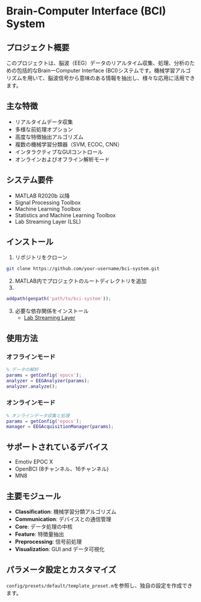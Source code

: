 # Brain-Computer Interface (BCI) System

## プロジェクト概要

このプロジェクトは、脳波（EEG）データのリアルタイム収集、処理、分析のための包括的なBrainーComputer Interface (BCI)システムです。機械学習アルゴリズムを用いて、脳波信号から意味のある情報を抽出し、様々な応用に活用できます。

## 主な特徴

- リアルタイムデータ収集
- 多様な前処理オプション
- 高度な特徴抽出アルゴリズム
- 複数の機械学習分類器（SVM, ECOC, CNN）
- インタラクティブなGUIコントロール
- オンラインおよびオフライン解析モード

## システム要件

- MATLAB R2020b 以降
- Signal Processing Toolbox
- Machine Learning Toolbox
- Statistics and Machine Learning Toolbox
- Lab Streaming Layer (LSL)

## インストール

1. リポジトリをクローン
```bash
git clone https://github.com/your-username/bci-system.git
```

2. MATLAB内でプロジェクトのルートディレクトリを追加
3. 
```matlab
addpath(genpath('path/to/bci-system'));
```

3. 必要な依存関係をインストール
   - [Lab Streaming Layer](https://github.com/sccn/labstreaminglayer)

## 使用方法

### オフラインモード
```matlab
% データの解析
params = getConfig('epocx');
analyzer = EEGAnalyzer(params);
analyzer.analyze();
```

### オンラインモード
```matlab
% オンラインデータ収集と処理
params = getConfig('epocx');
manager = EEGAcquisitionManager(params);
```

## サポートされているデバイス

- Emotiv EPOC X
- OpenBCI (8チャンネル、16チャンネル)
- MN8

## 主要モジュール

- **Classification**: 機械学習分類アルゴリズム
- **Communication**: デバイスとの通信管理
- **Core**: データ処理の中核
- **Feature**: 特徴量抽出
- **Preprocessing**: 信号前処理
- **Visualization**: GUI and データ可視化

## パラメータ設定とカスタマイズ
`config/presets/default/template_preset.m`を参照し、独自の設定を作成できます。
